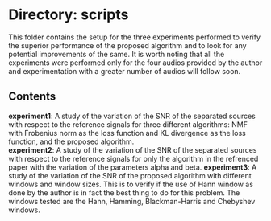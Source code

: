 # Directory: scripts

This folder contains the setup for the three experiments performed to verify the superior performance of the proposed algorithm and to look for any potential improvements of the same. It is worth noting that all the experiments were performed only for the four audios provided by the author and experimentation with a greater number of audios will follow soon.   
    
## Contents     

__experiment1__: A study of the variation of the SNR of the separated sources with respect to the reference signals for three different algorithms: NMF with Frobenius norm as the loss function and KL divergence as the loss function, and the proposed algorithm.    
__experiment2__: A study of the variation of the SNR of the separated sources with respect to the reference signals for only the algorithm in the refrenced paper with the variation of the parameters alpha and beta. 
__experiment3__: A study of the variation of the SNR of the proposed algorithm with different windows and window sizes. This is to verify if the use of Hann window as done by the author is in fact the best thing to do for this problem. The windows tested are the Hann, Hamming, Blackman-Harris and Chebyshev windows.  